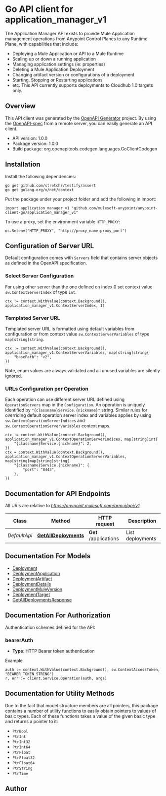 # Go API client for application_manager_v1

The Application Manager API exists to provide Mule Application management operations from Anypoint Control Planes to any Runtime Plane, with capabilities that include:
  - Deploying a Mule Application or API to a Mule Runtime
  - Scaling up or down a running application
  - Managing application settings (ie: properties)
  - Deleting a Mule Application Deployment
  - Changing artifact version or configurations of a deployment
  - Starting, Stopping or Restarting applications
  - etc.
This API currently supports deployments to Cloudhub 1.0 targets only.


## Overview
This API client was generated by the [OpenAPI Generator](https://openapi-generator.tech) project.  By using the [OpenAPI-spec](https://www.openapis.org/) from a remote server, you can easily generate an API client.

- API version: 1.0.0
- Package version: 1.0.0
- Build package: org.openapitools.codegen.languages.GoClientCodegen

## Installation

Install the following dependencies:

```shell
go get github.com/stretchr/testify/assert
go get golang.org/x/net/context
```

Put the package under your project folder and add the following in import:

```golang
import application_manager_v1 "github.com/mulesoft-anypoint/anypoint-client-go/application_manager_v1"
```

To use a proxy, set the environment variable `HTTP_PROXY`:

```golang
os.Setenv("HTTP_PROXY", "http://proxy_name:proxy_port")
```

## Configuration of Server URL

Default configuration comes with `Servers` field that contains server objects as defined in the OpenAPI specification.

### Select Server Configuration

For using other server than the one defined on index 0 set context value `sw.ContextServerIndex` of type `int`.

```golang
ctx := context.WithValue(context.Background(), application_manager_v1.ContextServerIndex, 1)
```

### Templated Server URL

Templated server URL is formatted using default variables from configuration or from context value `sw.ContextServerVariables` of type `map[string]string`.

```golang
ctx := context.WithValue(context.Background(), application_manager_v1.ContextServerVariables, map[string]string{
	"basePath": "v2",
})
```

Note, enum values are always validated and all unused variables are silently ignored.

### URLs Configuration per Operation

Each operation can use different server URL defined using `OperationServers` map in the `Configuration`.
An operation is uniquely identified by `"{classname}Service.{nickname}"` string.
Similar rules for overriding default operation server index and variables applies by using `sw.ContextOperationServerIndices` and `sw.ContextOperationServerVariables` context maps.

```golang
ctx := context.WithValue(context.Background(), application_manager_v1.ContextOperationServerIndices, map[string]int{
	"{classname}Service.{nickname}": 2,
})
ctx = context.WithValue(context.Background(), application_manager_v1.ContextOperationServerVariables, map[string]map[string]string{
	"{classname}Service.{nickname}": {
		"port": "8443",
	},
})
```

## Documentation for API Endpoints

All URIs are relative to *https://anypoint.mulesoft.com/armui/api/v1*

Class | Method | HTTP request | Description
------------ | ------------- | ------------- | -------------
*DefaultApi* | [**GetAllDeployments**](docs/DefaultApi.md#getalldeployments) | **Get** /applications | List deployments


## Documentation For Models

 - [Deployment](docs/Deployment.md)
 - [DeploymentApplication](docs/DeploymentApplication.md)
 - [DeploymentArtifact](docs/DeploymentArtifact.md)
 - [DeploymentDetails](docs/DeploymentDetails.md)
 - [DeploymentMuleVersion](docs/DeploymentMuleVersion.md)
 - [DeploymentTarget](docs/DeploymentTarget.md)
 - [GetAllDeploymentsResponse](docs/GetAllDeploymentsResponse.md)


## Documentation For Authorization


Authentication schemes defined for the API:
### bearerAuth

- **Type**: HTTP Bearer token authentication

Example

```golang
auth := context.WithValue(context.Background(), sw.ContextAccessToken, "BEARER_TOKEN_STRING")
r, err := client.Service.Operation(auth, args)
```


## Documentation for Utility Methods

Due to the fact that model structure members are all pointers, this package contains
a number of utility functions to easily obtain pointers to values of basic types.
Each of these functions takes a value of the given basic type and returns a pointer to it:

* `PtrBool`
* `PtrInt`
* `PtrInt32`
* `PtrInt64`
* `PtrFloat`
* `PtrFloat32`
* `PtrFloat64`
* `PtrString`
* `PtrTime`

## Author



